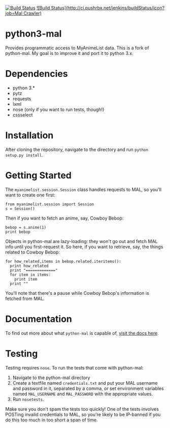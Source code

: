 [![Build Status](https://travis-ci.org/pushrbx/python3-mal.svg)](https://travis-ci.org/pushrbx/python3-mal) [![Build Status](http://ci.pushrbx.net/jenkins/buildStatus/icon?job=Mal Crawler)](http://ci.pushrbx.net/jenkins/job/Mal%20Crawler/)

python3-mal
==========

Provides programmatic access to MyAnimeList data.
This is a fork of python-mal. My goal is to improve it and port it to python 3.x.

Dependencies
============

- python 3.*
- pytz
- requests
- lxml
- nose (only if you want to run tests, though!)
- cssselect

Installation
============

After cloning the repository, navigate to the directory and run `python setup.py install`.

Getting Started
===============

The `myanimelist.session.Session` class handles requests to MAL, so you'll want to create one first:

    from myanimelist.session import Session
    s = Session()

Then if you want to fetch an anime, say, Cowboy Bebop:
  
    bebop = s.anime(1)
    print bebop

Objects in python-mal are lazy-loading: they won't go out and fetch MAL info until you first-request it. So here, if you want to retrieve, say, the things related to Cowboy Bebop:

    for how_related,items in bebop.related.iteritems():
      print how_related
      print "============="
      for item in items:
        print item
      print ""

You'll note that there's a pause while Cowboy Bebop's information is fetched from MAL.

Documentation
=============

To find out more about what `python-mal` is capable of, [visit the docs here](http://python-mal.readthedocs.org/en/latest/index.html). 

Testing
=======

Testing requires `nose`. To run the tests that come with python-mal:

  1. Navigate to the python-mal directory
  2. Create a textfile named `credentials.txt` and put your MAL username and password in it, separated by a comma, or set environment variables named `MAL_USERNAME` and `MAL_PASSWORD` with the appropriate values.
  3. Run `nosetests`.

Make sure you don't spam the tests too quickly! One of the tests involves POSTing invalid credentials to MAL, so you're likely to be IP-banned if you do this too much in too short a span of time.
